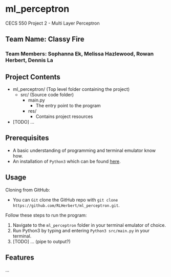 # ml_perceptron
CECS 550 Project 2 - Multi Layer Perceptron

## Team Name: Classy Fire
### Team Members: Sophanna Ek, Melissa Hazlewood, Rowan Herbert, Dennis La

## Project Contents
- ml_perceptron/ (Top level folder containing the project)
  - src/ (Source code folder)
    - main.py
      - The entry point to the program
    - res/
      - Contains project resources
- [TODO] ...


## Prerequisites
- A basic understanding of programming and terminal emulator know how.
- An installation of `Python3` which can be found [here](https://www.python.org/downloads/).

## Usage
Cloning from GitHub:
- You can `Git` clone the GitHub repo with `git clone https://github.com/RLHerbert/ml_perceptron.git`.

Follow these steps to run the program:
1. Navigate to the `ml_perceptron` folder in your terminal emulator of choice.
2. Run Python3 by typing and entering `Python3 src/main.py` in your terminal.
3. [TODO] ... (pipe to output?)

## Features
...
